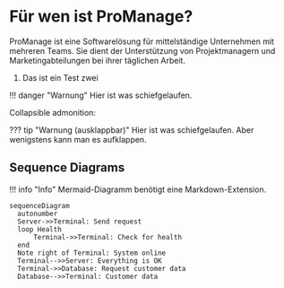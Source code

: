 # Für wen ist ProManage?

ProManage ist eine Softwarelösung für mittelständige Unternehmen mit mehreren Teams. Sie dient der Unterstützung von Projektmanagern und Marketingabteilungen bei ihrer täglichen Arbeit.

1. Das ist ein Test zwei

!!! danger "Warnung"
      Hier ist was schiefgelaufen.

Collapsible admonition:

??? tip "Warnung (ausklappbar)"
      Hier ist was schiefgelaufen. Aber wenigstens kann man es aufklappen.

## Sequence Diagrams

!!! info "Info"
      Mermaid-Diagramm benötigt eine Markdown-Extension.

```mermaid
sequenceDiagram
  autonumber
  Server->>Terminal: Send request
  loop Health
      Terminal->>Terminal: Check for health
  end
  Note right of Terminal: System online
  Terminal-->>Server: Everything is OK
  Terminal->>Database: Request customer data
  Database-->>Terminal: Customer data
```

